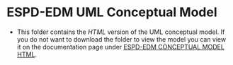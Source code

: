 # ESPD-EDM UML Conceptual Model

* This folder contains the _HTML_ version of the UML conceptual model. If you do not want to download the folder to view the model you can view it on the documentation page under [ESPD-EDM CONCEPTUAL MODEL HTML](https://docs.ted.europa.eu/ESPD-EDM/3.1.0/_attachments/ESPD_CM_html/index.html).